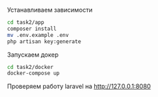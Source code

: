 Устанавливаем зависимости
```bash
cd task2/app
composer install
mv .env.example .env
php artisan key:generate
```

Запускаем докер

```bash
cd task2/docker
docker-compose up
```

Проверяем работу laravel на http://127.0.0.1:8080 
